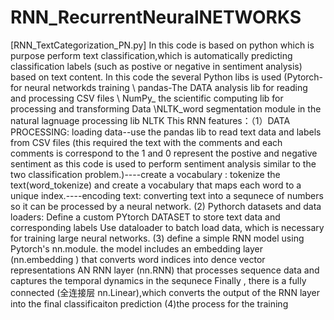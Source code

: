 # RNN_RecurrentNeuralNETWORKS
[RNN_TextCategorization_PN.py] In this code is based on python which is purpose perform text classification,which is automatically predicting classification labels (such as postive or negative in sentiment analysis) based on text content.
In this code the several Python libs is used (Pytorch-for neural networkds training \ pandas-The DATA analysis lib for reading and processing CSV files \ NumPy_ the scientific computing lib for processing and transforming Data \NLTK_word segmentation module in the natural lagnuage processing lib NLTK
This RNN features：（1）DATA PROCESSING: loading data--use the pandas lib to read text data and labels from CSV files (this required the text with the comments and each comments is correspond to the 1 and 0 represent the postive and negative sentiment as this code is used to perform sentiment analysis similar to the two classification problem.)----create a vocabulary : tokenize the text(word_tokenize) and create a vocabulary that maps each word to a unique index.----encoding text: converting text into a sequnece of numbers so it can be processed by a neural network.  (2) Pythorch datasets and data loaders: Define a custom PYtorch DATASET to store text data and corresponding labels Use dataloader to batch load data, which is necessary for training large neural networks.  (3) define a simple RNN model using Pytorch's nn.module. the model includes an embedding layer (nn.embedding ) that converts word indices into dence vector representations AN RNN layer (nn.RNN) that processes sequence data and captures the temporal dynamics in the sequnece Finally , there is a fully connected (全连接层 nn.Linear),which converts the output of the RNN layer into the final classificaiton prediction  (4)the process for the training 
